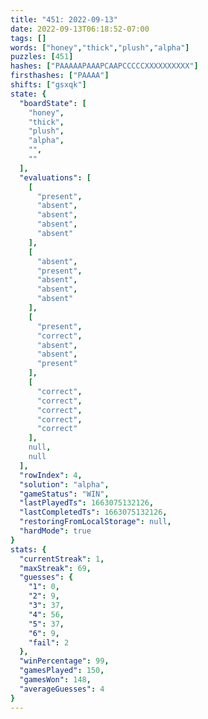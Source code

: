 ```yaml
---
title: "451: 2022-09-13"
date: 2022-09-13T06:18:52-07:00
tags: []
words: ["honey","thick","plush","alpha"]
puzzles: [451]
hashes: ["PAAAAAPAAAPCAAPCCCCCXXXXXXXXXX"]
firsthashes: ["PAAAA"]
shifts: ["gsxqk"]
state: {
  "boardState": [
    "honey",
    "thick",
    "plush",
    "alpha",
    "",
    ""
  ],
  "evaluations": [
    [
      "present",
      "absent",
      "absent",
      "absent",
      "absent"
    ],
    [
      "absent",
      "present",
      "absent",
      "absent",
      "absent"
    ],
    [
      "present",
      "correct",
      "absent",
      "absent",
      "present"
    ],
    [
      "correct",
      "correct",
      "correct",
      "correct",
      "correct"
    ],
    null,
    null
  ],
  "rowIndex": 4,
  "solution": "alpha",
  "gameStatus": "WIN",
  "lastPlayedTs": 1663075132126,
  "lastCompletedTs": 1663075132126,
  "restoringFromLocalStorage": null,
  "hardMode": true
}
stats: {
  "currentStreak": 1,
  "maxStreak": 69,
  "guesses": {
    "1": 0,
    "2": 9,
    "3": 37,
    "4": 56,
    "5": 37,
    "6": 9,
    "fail": 2
  },
  "winPercentage": 99,
  "gamesPlayed": 150,
  "gamesWon": 148,
  "averageGuesses": 4
}
---
```


<!-- more -->
